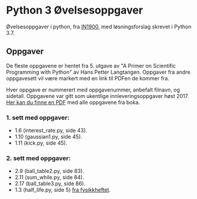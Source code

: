 # Python 3 Øvelsesoppgaver
Øvelsesoppgaver i python, fra [IN1900](https://www.uio.no/studier/emner/matnat/ifi/IN1900/h17/ressurser/undervisningsplan.html), med løsningsforslag skrevet i Python 3.7.

## Oppgaver
De fleste oppgavene er hentet fra 5. utgave av "A Primer on Scientific Programming with Python" av Hans Petter Langtangen. Oppgaver fra andre oppgavesett vil være markert med en link til PDFen de kommer fra.

Hver oppgave er nummerert med oppgavenummer, anbefalt filnavn, og sidetall. Oppgavene var gitt som ukentlige innleveringsoppgaver høst 2017. [Her kan du finne en PDF](docs/OppgavePDFer/in1900_exercises_2017.pdf) med alle oppgavene fra boka.

### 1. sett med oppgaver:
- 1.6 (interest_rate.py, side 43).
- 1.10 (gaussian1.py, side 45).
- 1.11 (kick.py, side 45).

### 2. sett med oppgaver:
- 2.9 (ball_table2.py, side 83).
- 2.11 (sum_while.py, side 84).
- 2.17 (ball_table3.py, side 86).
- 1.3 (half_life.py, side 5) [fra fysikkheftet](docs/OppgavePDFer/fysikk_oppgaver.pdf).
